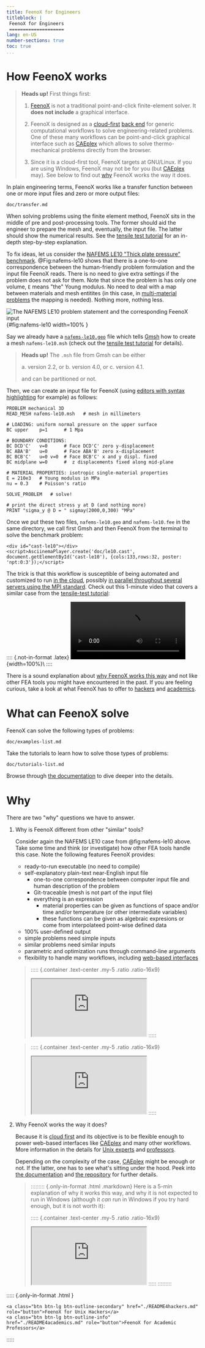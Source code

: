 ```yaml
---
title: FeenoX for Engineers
titleblock: |
 FeenoX for Engineers
 ====================
lang: en-US
number-sections: true
toc: true
...
```


# How FeenoX works

> **Heads up!** First things first:
>
> 1. [FeenoX](https://www.seamplex.com/feenox) is not a traditional point-and-click finite-element solver. It **does not include** a graphical interface.
> 
> 2. FeenoX is designed as a [cloud-first](https://seamplex.com/feenox/doc/sds.html#cloud-first) [back end](https://en.wikipedia.org/wiki/Frontend_and_backend) for generic computational workflows to solve engineering-related problems. One of these many workflows can be point-and-click graphical interface such as [CAEplex](https://www.caeplex.com) which allows to solve thermo-mechanical problems directly from the browser.
>
> 3. Since it is a cloud-first tool, FeenoX targets at GNU/Linux. If you are using Windows, FeenoX may not be for you (but [CAEplex](https://www.caeplex.com) may). See below to find out [why](#why) FeenoX works the way it does.


In plain engineering terms, FeenoX works like a transfer function between one or more input files and zero or more output files:

```include
doc/transfer.md
```

When solving problems using the finite element method, FeenoX sits in the middle of pre and post-processing tools.
The former should aid the engineer to prepare the mesh and, eventually, the input file.
The latter should show the numerical results. See the [tensile test tutorial](https://www.seamplex.com/feenox/doc/tutorials/110-tensile-test/) for an in-depth step-by-step explanation.

To fix ideas, let us consider the [NAFEMS LE10 "Thick plate pressure" benchmark](https://www.seamplex.com/feenox/examples/mechanical.html#nafems-le10-thick-plate-pressure-benchmark). @Fig:nafems-le10 shows that there is a one-to-one correspondence between the human-friendly problem formulation and the input file FeenoX reads.
There is no need to give extra settings if the problem does not ask for them.
Note that since the problem is has only one volume, `E` means "the" Young modulus.
No need to deal with a map between materials and mesh entitites (in this case, in [multi-material problems](https://seamplex.com/feenox/examples/mechanical.html#two-cubes-compressing-each-other) the mapping is needed). Nothing more, nothing less.

![The NAFEMS LE10 problem statement and the corresponding FeenoX input](nafems-le10-problem-input.svg){#fig:nafems-le10 width=100% }

Say we already have a [`nafems-le10.geo`](https://github.com/seamplex/feenox/blob/main/examples/nafems-le10.geo) file which tells [Gmsh](http://gmsh.info/) how to create a mesh `nafems-le10.msh` (check out the [tensile test tutorial](https://www.seamplex.com/feenox/doc/tutorials/110-tensile-test/) for details).

> **Heads up!** The `.msh` file from Gmsh can be either
> 
>  a. version 2.2, or
>  b. version 4.0, or
>  c. version 4.1.
>
> and can be partitioned or not.

Then, we can create an input file for FeenoX (using [editors with syntax highlighting](https://seamplex.com/feenox/doc/sds.html#syntactic-sugar-highlighting) for example) as follows:

```feenox
PROBLEM mechanical 3D
READ_MESH nafems-le10.msh   # mesh in millimeters

# LOADING: uniform normal pressure on the upper surface
BC upper    p=1      # 1 Mpa

# BOUNDARY CONDITIONS:
BC DCD'C'   v=0      # Face DCD'C' zero y-displacement
BC ABA'B'   u=0      # Face ABA'B' zero x-displacement
BC BCB'C'   u=0 v=0  # Face BCB'C' x and y displ. fixed
BC midplane w=0      #  z displacements fixed along mid-plane

# MATERIAL PROPERTIES: isotropic single-material properties
E = 210e3   # Young modulus in MPa
nu = 0.3    # Poisson's ratio

SOLVE_PROBLEM   # solve!

# print the direct stress y at D (and nothing more)
PRINT "sigma_y @ D = " sigmay(2000,0,300) "MPa"
```

Once we put these two files, `nafems-le10.geo` and `nafems-le10.fee` in the same directory, we call first Gmsh and then FeenoX from the terminal to solve the benchmark problem:

```{=html}
<div id="cast-le10"></div>
<script>AsciinemaPlayer.create('doc/le10.cast', document.getElementById('cast-le10'), {cols:133,rows:32, poster: 'npt:0:3'});</script>
```

The trick is that this workflow is susceptible of being automated and customized to run [in the cloud](), possibly [in parallel throughout several servers using the MPI standard](https://seamplex.com/feenox/doc/sds.html#sec:scalability).
Check out this 1-minute video that covers a similar case from the [tensile-test tutorial](https://www.seamplex.com/feenox/doc/tutorials/110-tensile-test/):

:::: {.not-in-format .latex}
![](https://seamplex.com/feenox/doc/tutorials/110-tensile-test/quick.mp4){width=100%}\ 
::::

There is a sound explanation about [why FeenoX works this way](#why) and not like other FEA tools you might have encountered in the past. If you are feeling curious, take a look at what FeenoX has to offer to [hackers](README4hackers.md) and [academics](README4academics.md).


# What can FeenoX solve

FeenoX can solve the following types of problems:

```include
doc/examples-list.md
```

Take the tutorials to learn how to solve those types of problems:
 
```include
doc/tutorials-list.md
```
 
Browse through [the documentation](https://seamplex.com/feenox/doc/) to dive deeper into the details.
 
# Why

There are two "why" questions we have to answer.

 1. Why is FeenoX different from other "similar" tools?
 
    Consider again the NAFEMS LE10 case from @fig:nafems-le10 above.
    Take some time and think (or investigate) how other FEA tools handle this case.
    Note the following features FeenoX provides:
    
     * ready-to-run executable (no need to compile)
     * self-explanatory plain-text near-English input file
       - one-to-one correspondence between computer input file and human description of the problem
       - Git-traceable (mesh is not part of the input file)
       - everything is an expression
         - material properties can be given as functions of space and/or time and/or temperature (or other intermediate variables)
         - these functions can be given as algebraic expresions or come from interpolateed point-wise defined data
     * 100% user-defined output
     * simple problems need simple inputs
     * similar problems need similar inputs
     * parametric and optimization runs through command-line arguments
     * flexibility to handle many workflows, including [web-based interfaces](https://www.caeplex.com)
     
    > ::::: {.container .text-center .my-5 .ratio .ratio-16x9}
    > <iframe class="embed-responsive-item" src="https://www.youtube.com/embed/kD3tQdq17ZE" allowfullscreen></iframe>
    > :::::
     
    > ::::: {.container .text-center .my-5 .ratio .ratio-16x9}
    > <iframe class="embed-responsive-item" src="https://www.youtube.com/embed/ylXAUAsfb5E" allowfullscreen></iframe>
    > :::::

 2. Why FeenoX works the way it does?
 
    Because it is [cloud first](https://seamplex.com/feenox/doc/sds.html#cloud-first) and its objective is to be flexible enough to power web-based interfaces like [CAEplex](https://www.caeplex.com) and many other workflows.
    More information in the details for [Unix experts](README4hackers.md) and [professors](README4academics.md).
    
    Depending on the complexity of the case, [CAEplex](https://www.caeplex.com) might be enough or not.
    If the latter, one has to see what's sitting under the hood.
    Peek into [the documentation](https://seamplex.com/feenox/doc/) and [the repository](https://github.com/seamplex/feenox/) for further details.

    > ::::::::: {.only-in-format .html .markdown}
    > Here is a 5-min explanation of why it works this way, and why it is not expected to run in Windows (although it _can_ run in Windows if you try hard enough, but it is not worth it):
    > 
    > ::::: {.container .text-center .my-5 .ratio .ratio-16x9}
    > <iframe class="embed-responsive-item" src="https://www.youtube.com/embed/66WvYTb4pSg?rel=0" allowfullscreen></iframe>
    > :::::
    > ::::::::: 


::::: {.only-in-format .html }
```{=html}
<a class="btn btn-lg btn-outline-secondary" href="./README4hackers.md"   role="button">FeenoX for Unix Hackers</a>
<a class="btn btn-lg btn-outline-info"      href="./README4academics.md" role="button">FeenoX for Academic Professors</a>
```
:::::

